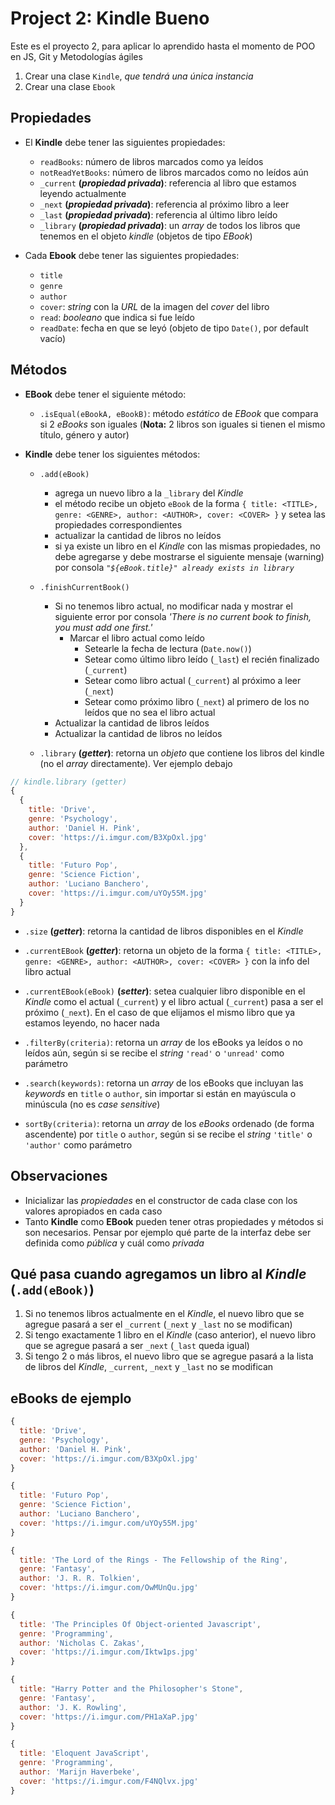 # Project 2: Kindle Bueno

Este es el proyecto 2, para aplicar lo aprendido hasta el momento de POO en JS, Git y Metodologías ágiles 

1. Crear una clase `Kindle`, _que tendrá una única instancia_
2. Crear una clase `Ebook`

## Propiedades

- El **Kindle** debe tener las siguientes propiedades:
  - `readBooks`: número de libros marcados como ya leídos
  - `notReadYetBooks`: número de libros marcados como no leídos aún
  - `_current` **(_propiedad privada_)**: referencia al libro que estamos leyendo actualmente
  - `_next` **(_propiedad privada_)**: referencia al próximo libro a leer
  - `_last` **(_propiedad privada_)**: referencia al último libro leído
  - `_library` **(_propiedad privada_)**: un _array_ de todos los libros que tenemos en el objeto _kindle_ (objetos de tipo _EBook_)
  
- Cada **Ebook** debe tener las siguientes propiedades:
  - `title`
  - `genre`
  - `author`
  - `cover`: _string_ con la _URL_ de la imagen del _cover_ del libro
  - `read`: _booleano_ que indica si fue leído
  - `readDate`: fecha en que se leyó (objeto de tipo `Date()`, por default vacío)

## Métodos

- **EBook** debe tener el siguiente método:
  - `.isEqual(eBookA, eBookB)`: método _estático_ de _EBook_ que compara si 2 _eBooks_ son iguales (**Nota:** 2 libros son iguales si tienen el mismo título, género y autor)

- **Kindle** debe tener los siguientes métodos:
  - `.add(eBook)`
    - agrega un nuevo libro a la `_library` del _Kindle_
    - el método recibe un objeto `eBook` de la forma `{ title: <TITLE>, genre: <GENRE>, author: <AUTHOR>, cover: <COVER> }` y setea las propiedades correspondientes
    - actualizar la cantidad de libros no leídos
    - si ya existe un libro en el _Kindle_ con las mismas propiedades, no debe agregarse y debe mostrarse el siguiente mensaje (warning) por consola _`"${eBook.title}" already exists in library`_
  
  - `.finishCurrentBook()`
    - Si no tenemos libro actual, no modificar nada y mostrar el siguiente error por consola _'There is no current book to finish, you must add one first.'_
	  - Marcar el libro actual como leído
		- Setearle la fecha de lectura (`Date.now()`)
		- Setear como último libro leído (`_last`) el recién finalizado (`_current`)
		- Setear como libro actual (`_current`) al próximo a leer (`_next`)
		- Setear como próximo libro (`_next`) al primero de los no leídos que no sea el libro actual
    - Actualizar la cantidad de libros leídos
    - Actualizar la cantidad de libros no leídos
  
  - `.library` **(_getter_)**: retorna un _objeto_ que contiene los libros del kindle (no el _array_ directamente). Ver ejemplo debajo

```js
// kindle.library (getter)
{
  { 
    title: 'Drive', 
    genre: 'Psychology', 
    author: 'Daniel H. Pink', 
    cover: 'https://i.imgur.com/B3XpOxl.jpg'
  }, 
  { 
    title: 'Futuro Pop', 
    genre: 'Science Fiction', 
    author: 'Luciano Banchero', 
    cover: 'https://i.imgur.com/uYOy55M.jpg'
  }
}
```

  - `.size` **(_getter_)**: retorna la cantidad de libros disponibles en el _Kindle_
  
  - `.currentEBook` **(_getter_)**: retorna un objeto de la forma `{ title: <TITLE>, genre: <GENRE>, author: <AUTHOR>, cover: <COVER> }` con la info del libro actual
  
  - `.currentEBook(eBook)` **(_setter_)**: setea cualquier libro disponible en el _Kindle_ como el actual (`_current`) y el libro actual (`_current`) pasa a ser el próximo (`_next`). En el caso de que elijamos el mismo libro que ya estamos leyendo, no hacer nada
    
  - `.filterBy(criteria)`: retorna un _array_ de los eBooks ya leídos o no leídos aún, según si se recibe el _string_ `'read'` o `'unread'` como parámetro
  
  - `.search(keywords)`: retorna un _array_ de los eBooks que incluyan las _keywords_ en `title` o `author`, sin importar si están en mayúscula o minúscula (no es _case sensitive_)
  
  - `sortBy(criteria)`: retorna un _array_ de los _eBooks_ ordenado (de forma ascendente) por `title` o `author`, según si se recibe el _string_ `'title'` o `'author'` como parámetro

## Observaciones

- Inicializar las _propiedades_ en el constructor de cada clase con los valores apropiados en cada caso
- Tanto **Kindle** como **EBook** pueden tener otras propiedades y métodos si son necesarios. Pensar por ejemplo qué parte de la interfaz debe ser definida como _pública_ y cuál como _privada_

## Qué pasa cuando agregamos un libro al _Kindle_ (`.add(eBook)`)

1. Si no tenemos libros actualmente en el _Kindle_, el nuevo libro que se agregue pasará a ser el `_current` (`_next` y `_last` no se modifican)
2. Si tengo exactamente 1 libro en el _Kindle_ (caso anterior), el nuevo libro que se agregue pasará a ser `_next` (`_last` queda igual)
3. Si tengo 2 o más libros, el nuevo libro que se agregue pasará a la lista de libros del _Kindle_, `_current`, `_next` y `_last` no se modifican

## eBooks de ejemplo

```js
{ 
  title: 'Drive', 
  genre: 'Psychology', 
  author: 'Daniel H. Pink', 
  cover: 'https://i.imgur.com/B3XpOxl.jpg'
}
```

```js
{ 
  title: 'Futuro Pop', 
  genre: 'Science Fiction', 
  author: 'Luciano Banchero', 
  cover: 'https://i.imgur.com/uYOy55M.jpg'
}
```

```js
{ 
  title: 'The Lord of the Rings - The Fellowship of the Ring', 
  genre: 'Fantasy', 
  author: 'J. R. R. Tolkien', 
  cover: 'https://i.imgur.com/OwMUnQu.jpg'
}
```

```js
{ 
  title: 'The Principles Of Object-oriented Javascript', 
  genre: 'Programming', 
  author: 'Nicholas C. Zakas', 
  cover: 'https://i.imgur.com/Iktw1ps.jpg'
}
```

```js
{ 
  title: "Harry Potter and the Philosopher's Stone", 
  genre: 'Fantasy', 
  author: 'J. K. Rowling', 
  cover: 'https://i.imgur.com/PH1aXaP.jpg'
}
```

```js
{ 
  title: 'Eloquent JavaScript', 
  genre: 'Programming', 
  author: 'Marijn Haverbeke', 
  cover: 'https://i.imgur.com/F4NQlvx.jpg'
}
```
